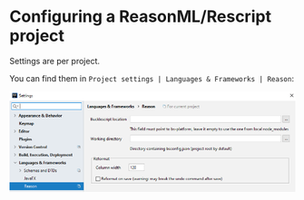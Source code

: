 # Configuring a ReasonML/Rescript project

Settings are per project.

You can find them in `Project settings | Languages & Frameworks | Reason`: 

![](img/settings.png)
